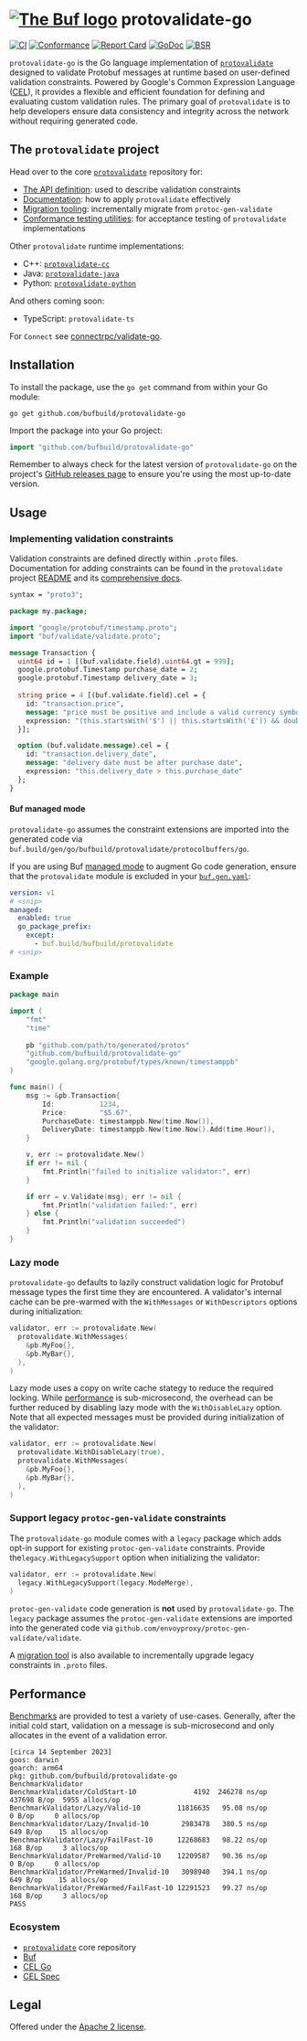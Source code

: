 # [![The Buf logo](.github/buf-logo.svg)][buf] protovalidate-go

[![CI](https://github.com/bufbuild/protovalidate-go/actions/workflows/ci.yaml/badge.svg)](https://github.com/bufbuild/protovalidate-go/actions/workflows/ci.yaml)
[![Conformance](https://github.com/bufbuild/protovalidate-go/actions/workflows/conformance.yaml/badge.svg)](https://github.com/bufbuild/protovalidate-go/actions/workflows/conformance.yaml)
[![Report Card](https://goreportcard.com/badge/github.com/bufbuild/protovalidate-go)](https://goreportcard.com/report/github.com/bufbuild/protovalidate-go)
[![GoDoc](https://pkg.go.dev/badge/github.com/bufbuild/protovalidate-go.svg)](https://pkg.go.dev/github.com/bufbuild/protovalidate-go)
[![BSR](https://img.shields.io/badge/BSR-Module-0C65EC)][buf-mod]

`protovalidate-go` is the Go language implementation
of [`protovalidate`](https://github.com/bufbuild/protovalidate) designed
to validate Protobuf messages at runtime based on user-defined validation constraints.
Powered by Google's Common Expression Language ([CEL](https://github.com/google/cel-spec)), it provides a
flexible and efficient foundation for defining and evaluating custom validation
rules.
The primary goal of `protovalidate` is to help developers ensure data
consistency and integrity across the network without requiring generated code.

## The `protovalidate` project

Head over to the core [`protovalidate`](https://github.com/bufbuild/protovalidate/) repository for:

- [The API definition](https://github.com/bufbuild/protovalidate/tree/main/proto/protovalidate/buf/validate/validate.proto): used to describe validation constraints
- [Documentation](https://github.com/bufbuild/protovalidate/tree/main/docs): how to apply `protovalidate` effectively
- [Migration tooling](https://github.com/bufbuild/protovalidate/tree/main/docs/migrate.md): incrementally migrate from `protoc-gen-validate`
- [Conformance testing utilities](https://github.com/bufbuild/protovalidate/tree/main/docs/conformance.md): for acceptance testing of `protovalidate` implementations

Other `protovalidate` runtime implementations:

- C++: [`protovalidate-cc`][pv-cc]
- Java: [`protovalidate-java`][pv-java]
- Python: [`protovalidate-python`][pv-python]

And others coming soon:

- TypeScript: `protovalidate-ts`

For `Connect` see [connectrpc/validate-go](https://github.com/connectrpc/validate-go).

## Installation

To install the package, use the `go get` command from within your Go module:

```shell
go get github.com/bufbuild/protovalidate-go
```

Import the package into your Go project:

```go
import "github.com/bufbuild/protovalidate-go"
```

Remember to always check for the latest version of `protovalidate-go` on the
project's [GitHub releases page](https://github.com/bufbuild/protovalidate-go/releases)
to ensure you're using the most up-to-date version.

## Usage

### Implementing validation constraints

Validation constraints are defined directly within `.proto` files.
Documentation for adding constraints can be found in the `protovalidate` project
[README](https://github.com/bufbuild/protovalidate) and its [comprehensive docs](https://github.com/bufbuild/protovalidate/tree/main/docs).

```protobuf
syntax = "proto3";

package my.package;

import "google/protobuf/timestamp.proto";
import "buf/validate/validate.proto";

message Transaction {
  uint64 id = 1 [(buf.validate.field).uint64.gt = 999];
  google.protobuf.Timestamp purchase_date = 2;
  google.protobuf.Timestamp delivery_date = 3;
  
  string price = 4 [(buf.validate.field).cel = {
    id: "transaction.price",
    message: "price must be positive and include a valid currency symbol ($ or £)",
    expression: "(this.startsWith('$') || this.startsWith('£')) && double(this.substring(1)) > 0"
  }];

  option (buf.validate.message).cel = {
    id: "transaction.delivery_date",
    message: "delivery date must be after purchase date",
    expression: "this.delivery_date > this.purchase_date"
  };
}
```

#### Buf managed mode

`protovalidate-go` assumes the constraint extensions are imported into
the generated code via `buf.build/gen/go/bufbuild/protovalidate/protocolbuffers/go`.

If you are using Buf [managed mode](https://buf.build/docs/generate/managed-mode/) to augment Go code generation, ensure 
that the `protovalidate` module is excluded in your [`buf.gen.yaml`](https://buf.build/docs/configuration/v1/buf-gen-yaml#except):

```yaml
version: v1
# <snip>
managed:
  enabled: true
  go_package_prefix:
    except:
      - buf.build/bufbuild/protovalidate
# <snip>
```

### Example

```go
package main

import (
	"fmt"
	"time"
	
	pb "github.com/path/to/generated/protos"
	"github.com/bufbuild/protovalidate-go"
	"google.golang.org/protobuf/types/known/timestamppb"
)

func main() {
	msg := &pb.Transaction{
		Id:           1234,
		Price:        "$5.67",
		PurchaseDate: timestamppb.New(time.Now()),
		DeliveryDate: timestamppb.New(time.Now().Add(time.Hour)),
	}

	v, err := protovalidate.New()
	if err != nil {
		fmt.Println("failed to initialize validator:", err)
	}

	if err = v.Validate(msg); err != nil {
		fmt.Println("validation failed:", err)
	} else {
		fmt.Println("validation succeeded")
	}
}
```

### Lazy mode

`protovalidate-go` defaults to lazily construct validation logic for Protobuf 
message types the first time they are encountered. A validator's internal 
cache can be pre-warmed with the `WithMessages` or `WithDescriptors` options 
during initialization:

```go
validator, err := protovalidate.New(
  protovalidate.WithMessages(
    &pb.MyFoo{}, 
    &pb.MyBar{}, 
  ),
)
```

Lazy mode uses a copy on write cache stategy to reduce the required locking.
While [performance](#performance) is sub-microsecond, the overhead can be
further reduced by disabling lazy mode with the `WithDisableLazy` option.
Note that all expected messages must be provided during initialization of the
validator:

```go
validator, err := protovalidate.New(
  protovalidate.WithDisableLazy(true),
  protovalidate.WithMessages(
    &pb.MyFoo{},
    &pb.MyBar{},
  ),
)
```

### Support legacy `protoc-gen-validate` constraints

The `protovalidate-go` module comes with a `legacy` package which adds opt-in support
for existing `protoc-gen-validate` constraints. Provide the`legacy.WithLegacySupport` 
option when initializing the validator:

```go
validator, err := protovalidate.New(
  legacy.WithLegacySupport(legacy.ModeMerge),
)
```

`protoc-gen-validate` code generation is **not** used by `protovalidate-go`. The 
`legacy` package assumes the `protoc-gen-validate` extensions are imported into
the generated code via `github.com/envoyproxy/protoc-gen-validate/validate`.

A [migration tool](https://github.com/bufbuild/protovalidate/tree/main/tools/protovalidate-migrate) is also available to incrementally upgrade legacy constraints in `.proto` files.

## Performance

[Benchmarks](validator_bench_test.go) are provided to test a variety of use-cases. Generally, after the 
initial cold start, validation on a message is sub-microsecond 
and only allocates in the event of a validation error.

```
[circa 14 September 2023]
goos: darwin
goarch: arm64
pkg: github.com/bufbuild/protovalidate-go
BenchmarkValidator
BenchmarkValidator/ColdStart-10              4192  246278 ns/op  437698 B/op  5955 allocs/op
BenchmarkValidator/Lazy/Valid-10         11816635   95.08 ns/op       0 B/op     0 allocs/op
BenchmarkValidator/Lazy/Invalid-10        2983478   380.5 ns/op     649 B/op    15 allocs/op
BenchmarkValidator/Lazy/FailFast-10      12268683   98.22 ns/op     168 B/op     3 allocs/op
BenchmarkValidator/PreWarmed/Valid-10    12209587   90.36 ns/op       0 B/op     0 allocs/op
BenchmarkValidator/PreWarmed/Invalid-10   3098940   394.1 ns/op     649 B/op    15 allocs/op
BenchmarkValidator/PreWarmed/FailFast-10 12291523   99.27 ns/op     168 B/op     3 allocs/op
PASS

```

### Ecosystem

- [`protovalidate`](https://github.com/bufbuild/protovalidate) core repository
- [Buf][buf]
- [CEL Go][cel-go]
- [CEL Spec][cel-spec]

## Legal

Offered under the [Apache 2 license][license].

[license]: LICENSE
[buf]: https://buf.build
[buf-mod]: https://buf.build/bufbuild/protovalidate
[cel-go]: https://github.com/google/cel-go
[cel-spec]: https://github.com/google/cel-spec
[pv-cc]: https://github.com/bufbuild/protovalidate-cc
[pv-java]: https://github.com/bufbuild/protovalidate-java
[pv-python]: https://github.com/bufbuild/protovalidate-python
